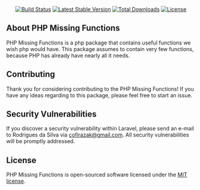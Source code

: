 <p align="center">
<a href="https://travis-ci.com/cofirazak/phpMissingFunctions"><img src="https://api.travis-ci.com/cofirazak/phpMissingFunctions.svg" alt="Build Status"></a>
<a href="https://packagist.org/packages/cofirazak/php-missing-functions"><img src="https://poser.pugx.org/cofirazak/php-missing-functions/v/stable" alt="Latest Stable Version"></a>
<a href="https://packagist.org/packages/cofirazak/php-missing-functions"><img src="https://poser.pugx.org/cofirazak/php-missing-functions/downloads" alt="Total Downloads"></a>
<a href="https://packagist.org/packages/cofirazak/php-missing-functions"><img src="https://poser.pugx.org/cofirazak/php-missing-functions/license" alt="License"></a>
</p>

## About PHP Missing Functions

PHP Missing Functions is a php package that contains useful functions we wish php would have.
This package assumes to contain very few functions, because PHP has already have nearly all it needs.

## Contributing

Thank you for considering contributing to the PHP Missing Functions!
If you have any ideas regarding to this package, please feel free to start an issue.

## Security Vulnerabilities

If you discover a security vulnerability within Laravel, please send an e-mail to Rodrigues da Silva via [cofirazak@gmail.com](mailto:cofirazak@gmail.com). All security vulnerabilities will be promptly addressed.

## License

PHP Missing Functions is open-sourced software licensed under the [MIT license](https://opensource.org/licenses/MIT).